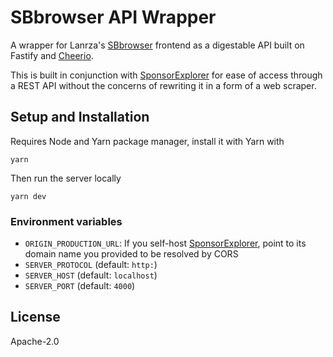 # SBbrowser API Wrapper

A wrapper for Lanrza's [SBbrowser][sbb] frontend as a digestable API built on Fastify and [Cheerio][cheerio].

This is built in conjunction with [SponsorExplorer][se] for ease of access through a REST API without
the concerns of rewriting it in a form of a web scraper.

## Setup and Installation

Requires Node and Yarn package manager, install it with Yarn with

```console
yarn
```

Then run the server locally

```console
yarn dev
```

### Environment variables

- `ORIGIN_PRODUCTION_URL`: If you self-host [SponsorExplorer][se], point to its domain name you provided to be resolved by CORS
- `SERVER_PROTOCOL` (default: `http:`)
- `SERVER_HOST` (default: `localhost`)
- `SERVER_PORT` (default: `4000`)

## License

Apache-2.0

[se]: https://github.com/kuroji-fusky/SponsorExplorer
[sbb]: https://sb.ltn.fi
[cheerio]: https://github.com/cheeriojs/cheerio
